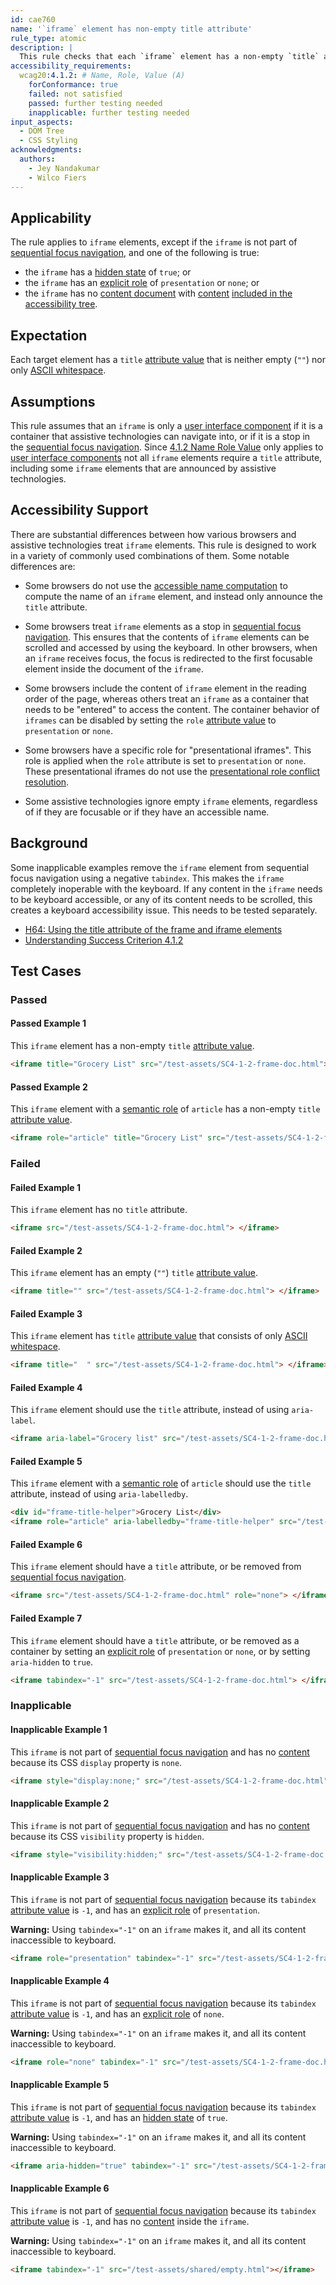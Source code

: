 ```yaml
---
id: cae760
name: '`iframe` element has non-empty title attribute'
rule_type: atomic
description: |
  This rule checks that each `iframe` element has a non-empty `title` attribute.
accessibility_requirements:
  wcag20:4.1.2: # Name, Role, Value (A)
    forConformance: true
    failed: not satisfied
    passed: further testing needed
    inapplicable: further testing needed
input_aspects:
  - DOM Tree
  - CSS Styling
acknowledgments:
  authors:
    - Jey Nandakumar
    - Wilco Fiers
---
```


## Applicability

The rule applies to `iframe` elements, except if the `iframe` is not part of [sequential focus navigation][], and one of the following is true:

- the `iframe` has a [hidden state][] of `true`; or
- the `iframe` has an [explicit role][] of `presentation` or `none`; or
- the `iframe` has no [content document][] with [content][] [included in the accessibility tree][].

## Expectation

Each target element has a `title` [attribute value][] that is neither empty (`""`) nor only [ASCII whitespace][].

## Assumptions

This rule assumes that an `iframe` is only a [user interface component][] if it is a container that assistive technologies can navigate into, or if it is a stop in the [sequential focus navigation][]. Since [4.1.2 Name Role Value][sc412] only applies to [user interface components][user interface component] not all `iframe` elements require a `title` attribute, including some `iframe` elements that are announced by assistive technologies.

## Accessibility Support

There are substantial differences between how various browsers and assistive technologies treat `iframe` elements. This rule is designed to work in a variety of commonly used combinations of them. Some notable differences are:

- Some browsers do not use the [accessible name computation][] to compute the name of an `iframe` element, and instead only announce the `title` attribute.

- Some browsers treat `iframe` elements as a stop in [sequential focus navigation][]. This ensures that the contents of `iframe` elements can be scrolled and accessed by using the keyboard. In other browsers, when an `iframe` receives focus, the focus is redirected to the first focusable element inside the document of the `iframe`.

- Some browsers include the content of `iframe` element in the reading order of the page, whereas others treat an `iframe` as a container that needs to be "entered" to access the content. The container behavior of `iframes` can be disabled by setting the `role` [attribute value][] to `presentation` or `none`.

- Some browsers have a specific role for "presentational iframes". This role is applied when the `role` attribute is set to `presentation` or `none`. These presentational iframes do not use the [presentational role conflict resolution][].

- Some assistive technologies ignore empty `iframe` elements, regardless of if they are focusable or if they have an accessible name.

## Background

Some inapplicable examples remove the `iframe` element from sequential focus navigation using a negative `tabindex`. This makes the `iframe` completely inoperable with the keyboard. If any content in the `iframe` needs to be keyboard accessible, or any of its content needs to be scrolled, this creates a keyboard accessibility issue. This needs to be tested separately.

- [H64: Using the title attribute of the frame and iframe elements](https://www.w3.org/WAI/WCAG21/Techniques/html/H64)
- [Understanding Success Criterion 4.1.2](https://www.w3.org/WAI/WCAG21/Understanding/name-role-value.html)

## Test Cases

### Passed

#### Passed Example 1

This `iframe` element has a non-empty `title` [attribute value][].

```html
<iframe title="Grocery List" src="/test-assets/SC4-1-2-frame-doc.html"> </iframe>
```

#### Passed Example 2

This `iframe` element with a [semantic role][] of `article` has a non-empty `title` [attribute value][].

```html
<iframe role="article" title="Grocery List" src="/test-assets/SC4-1-2-frame-doc.html"> </iframe>
```

### Failed

#### Failed Example 1

This `iframe` element has no `title` attribute.

```html
<iframe src="/test-assets/SC4-1-2-frame-doc.html"> </iframe>
```

#### Failed Example 2

This `iframe` element has an empty (`""`) `title` [attribute value][].

```html
<iframe title="" src="/test-assets/SC4-1-2-frame-doc.html"> </iframe>
```

#### Failed Example 3

This `iframe` element has `title` [attribute value][] that consists of only [ASCII whitespace][].

```html
<iframe title="  " src="/test-assets/SC4-1-2-frame-doc.html"> </iframe>
```

#### Failed Example 4

This `iframe` element should use the `title` attribute, instead of using `aria-label`.

```html
<iframe aria-label="Grocery list" src="/test-assets/SC4-1-2-frame-doc.html"> </iframe>
```

#### Failed Example 5

This `iframe` element with a [semantic role][] of `article` should use the `title` attribute, instead of using `aria-labelledby`.

```html
<div id="frame-title-helper">Grocery List</div>
<iframe role="article" aria-labelledby="frame-title-helper" src="/test-assets/SC4-1-2-frame-doc.html"> </iframe>
```

#### Failed Example 6

This `iframe` element should have a `title` attribute, or be removed from [sequential focus navigation][].

```html
<iframe src="/test-assets/SC4-1-2-frame-doc.html" role="none"> </iframe>
```

#### Failed Example 7

This `iframe` element should have a `title` attribute, or be removed as a container by setting an [explicit role][] of `presentation` or `none`, or by setting `aria-hidden` to `true`.

```html
<iframe tabindex="-1" src="/test-assets/SC4-1-2-frame-doc.html"> </iframe>
```

### Inapplicable

#### Inapplicable Example 1

This `iframe` is not part of [sequential focus navigation][] and has no [content][] because its CSS `display` property is `none`.

```html
<iframe style="display:none;" src="/test-assets/SC4-1-2-frame-doc.html"></iframe>
```

#### Inapplicable Example 2

This `iframe` is not part of [sequential focus navigation][] and has no [content][] because its CSS `visibility` property is `hidden`.

```html
<iframe style="visibility:hidden;" src="/test-assets/SC4-1-2-frame-doc.html"></iframe>
```

#### Inapplicable Example 3

This `iframe` is not part of [sequential focus navigation][] because its `tabindex` [attribute value][] is `-1`, and has an [explicit role][] of `presentation`.

**Warning:** Using `tabindex="-1"` on an `iframe` makes it, and all its content inaccessible to keyboard.

```html
<iframe role="presentation" tabindex="-1" src="/test-assets/SC4-1-2-frame-doc.html"></iframe>
```

#### Inapplicable Example 4

This `iframe` is not part of [sequential focus navigation][] because its `tabindex` [attribute value][] is `-1`, and has an [explicit role][] of `none`.

**Warning:** Using `tabindex="-1"` on an `iframe` makes it, and all its content inaccessible to keyboard.

```html
<iframe role="none" tabindex="-1" src="/test-assets/SC4-1-2-frame-doc.html"></iframe>
```

#### Inapplicable Example 5

This `iframe` is not part of [sequential focus navigation][] because its `tabindex` [attribute value][] is `-1`, and has an [hidden state][] of `true`.

**Warning:** Using `tabindex="-1"` on an `iframe` makes it, and all its content inaccessible to keyboard.

```html
<iframe aria-hidden="true" tabindex="-1" src="/test-assets/SC4-1-2-frame-doc.html"></iframe>
```

#### Inapplicable Example 6

This `iframe` is not part of [sequential focus navigation][] because its `tabindex` [attribute value][] is `-1`, and has no [content][] inside the `iframe`.

**Warning:** Using `tabindex="-1"` on an `iframe` makes it, and all its content inaccessible to keyboard.

```html
<iframe tabindex="-1" src="/test-assets/shared/empty.html"></iframe>
```

[included in the accessibility tree]: #included-in-the-accessibility-tree 'Definition of included in the accessibility tree'
[ascii whitespace]: https://infra.spec.whatwg.org/#ascii-whitespace
[sequential focus navigation]: https://html.spec.whatwg.org/multipage/interaction.html#sequential-focus-navigation 'HTML definition of Sequential focus navigation'
[user interface component]: https://www.w3.org/TR/WCAG21/#dfn-user-interface-components
[accessible name computation]: https://www.w3.org/TR/accname
[explicit role]: #explicit-role
[hidden state]: #hidden-state
[content]: https://html.spec.whatwg.org/multipage/dom.html#palpable-content 'HTML definition of Palpable Content'
[attribute value]: #attribute-value
[sc412]: https://www.w3.org/TR/WCAG21/#name-role-value 'WCAG 2.1 Success Criterion 4.1.2 Name, Role, Value'
[content document]: https://html.spec.whatwg.org/#dom-iframe-contentdocument
[presentational role conflict resolution]: https://www.w3.org/TR/wai-aria-1.1/#conflict_resolution_presentation_none 'ARIA 1.1 Presentational Roles Conflict Resolution'
[semantic role]: #semantic-role
